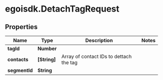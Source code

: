 # egoisdk.DetachTagRequest

## Properties

Name | Type | Description | Notes
------------ | ------------- | ------------- | -------------
**tagId** | **Number** |  | 
**contacts** | **[String]** | Array of contact IDs to dettach the tag | 
**segmentId** | **String** |  | 


